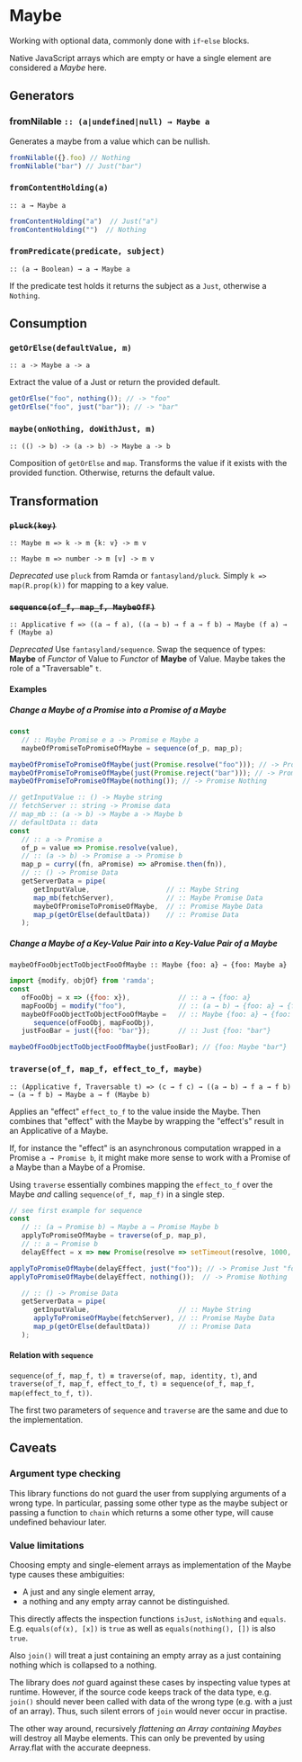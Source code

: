 Maybe
=====

Working with optional data, commonly done with `if`-`else` blocks.

Native JavaScript arrays which are empty or have a single element are considered a *Maybe* here.


Generators
----------
### fromNilable `:: (a|undefined|null) → Maybe a`
Generates a maybe from a value which can be nullish.

```javascript
fromNilable({}.foo) // Nothing
fromNilable("bar") // Just("bar")
```

### `fromContentHolding(a)`
`:: a → Maybe a`

```javascript
fromContentHolding("a")  // Just("a")
fromContentHolding("")  // Nothing
```

### `fromPredicate(predicate, subject)`
`:: (a → Boolean) → a → Maybe a`

If the predicate test holds it returns the subject as a `Just`, otherwise a `Nothing`.

Consumption
-----------

### `getOrElse(defaultValue, m)`
`:: a -> Maybe a -> a`

Extract the value of a Just or return the provided default.
```javascript
getOrElse("foo", nothing()); // -> "foo"
getOrElse("foo", just("bar")); // -> "bar"
```

### `maybe(onNothing, doWithJust, m)`
`:: (() -> b) -> (a -> b) -> Maybe a -> b`

Composition of `getOrElse` and `map`.
Transforms the value if it exists with the provided function.
Otherwise, returns the default value.

Transformation
---------------

### ~~`pluck(key)`~~
`:: Maybe m => k -> m {k: v} -> m v`

`:: Maybe m => number -> m [v] -> m v`

*Deprecated* use `pluck` from Ramda or `fantasyland/pluck`.
Simply `k => map(R.prop(k))` for mapping to a key value.

### ~~`sequence(of_f, map_f, MaybeOfF)`~~
`:: Applicative f => ((a → f a), ((a → b) → f a → f b) → Maybe (f a) → f (Maybe a)`

*Deprecated* Use `fantasyland/sequence`.
Swap the sequence of types: **Maybe** of *Functor* of Value to *Functor* of **Maybe** of Value. Maybe takes the role of a "Traversable" `t`.

#### Examples
##### Change a Maybe of a Promise into a Promise of a Maybe
```javascript
const 
   // :: Maybe Promise e a -> Promise e Maybe a
   maybeOfPromiseToPromiseOfMaybe = sequence(of_p, map_p);

maybeOfPromiseToPromiseOfMaybe(just(Promise.resolve("foo"))); // -> Promise Just "foo"
maybeOfPromiseToPromiseOfMaybe(just(Promise.reject("bar"))); // -> Promise.reject("bar")
maybeOfPromiseToPromiseOfMaybe(nothing()); // -> Promise Nothing

// getInputValue :: () -> Maybe string
// fetchServer :: string -> Promise data
// map_mb :: (a -> b) -> Maybe a -> Maybe b
// defaultData :: data
const
   // :: a -> Promise a
   of_p = value => Promise.resolve(value),
   // :: (a -> b) -> Promise a -> Promise b
   map_p = curry((fn, aPromise) => aPromise.then(fn)),
   // :: () -> Promise Data
   getServerData = pipe(
   	  getInputValue,                   // :: Maybe String
      map_mb(fetchServer),             // :: Maybe Promise Data
      maybeOfPromiseToPromiseOfMaybe,  // :: Promise Maybe Data
      map_p(getOrElse(defaultData))    // :: Promise Data
   );
```

##### Change a Maybe of a Key-Value Pair into a Key-Value Pair of a Maybe
`maybeOfFooObjectToObjectFooOfMaybe :: Maybe {foo: a} → {foo: Maybe a}`

```javascript
import {modify, objOf} from 'ramda';
const
   ofFooObj = x => ({foo: x}),            // :: a → {foo: a}
   mapFooObj = modify("foo"),             // :: (a → b) → {foo: a} → {foo: b}
   maybeOfFooObjectToObjectFooOfMaybe =   // :: Maybe {foo: a} → {foo: Maybe a}
      sequence(ofFooObj, mapFooObj),
   justFooBar = just({foo: "bar"});       // :: Just {foo: "bar"}

maybeOfFooObjectToObjectFooOfMaybe(justFooBar); // {foo: Maybe "bar"}
```

### `traverse(of_f, map_f, effect_to_f, maybe)`
`:: (Applicative f, Traversable t) => (c → f c) → ((a → b) → f a → f b) → (a → f b) → Maybe a → f (Maybe b)`

Applies an "effect" `effect_to_f` to the value inside the Maybe. Then combines that "effect" with the Maybe by wrapping the "effect's" result in an Applicative of a Maybe. 

If, for instance the "effect" is an asynchronous computation wrapped in a Promise `a → Promise b`, it might make more sense to work with a Promise of a Maybe than a Maybe of a Promise. 

Using `traverse` essentially combines mapping the `effect_to_f` over the Maybe *and* calling `sequence(of_f, map_f)` in a single step.

```javascript
// see first example for sequence
const 
   // :: (a → Promise b) → Maybe a → Promise Maybe b
   applyToPromiseOfMaybe = traverse(of_p, map_p),
   // :: a → Promise b
   delayEffect = x => new Promise(resolve => setTimeout(resolve, 1000, x));

applyToPromiseOfMaybe(delayEffect, just("foo")); // -> Promise Just "foo"
applyToPromiseOfMaybe(delayEffect, nothing());  // -> Promise Nothing

   // :: () -> Promise Data
   getServerData = pipe(
   	  getInputValue,                      // :: Maybe String
      applyToPromiseOfMaybe(fetchServer), // :: Promise Maybe Data
      map_p(getOrElse(defaultData))       // :: Promise Data
   );
```

#### Relation with `sequence`
`sequence(of_f, map_f, t) ≡ traverse(of, map, identity, t)`, and `traverse(of_f, map_f, effect_to_f, t) ≡ sequence(of_f, map_f, map(effect_to_f, t))`.

The first two parameters of `sequence` and `traverse` are the same and due to the implementation.

Caveats
-------
### Argument type checking
This library functions do not guard the user from supplying arguments of a wrong type. In particular, passing some other type as the maybe subject or passing a function to `chain` which returns a some other type, will cause undefined behaviour later.

### Value limitations
Choosing empty and single-element arrays as implementation of the Maybe type causes these ambiguities:
- A just and any single element array,
- a nothing and any empty array
cannot be distinguished.

This directly affects the inspection functions `isJust`, `isNothing` and `equals`.  E.g. `equals(of(x), [x])` is `true` as well as `equals(nothing(), [])` is also `true`.

Also `join()` will treat a just containing an empty array as a just containing nothing which is collapsed to a nothing.

The library does *not* guard against these cases by inspecting value types at runtime. However, if the source code keeps track of the data type, e.g. `join()` should never been called with data of the wrong type (e.g. with a just of an array). Thus, such silent errors of `join` would never occur in practise.


The other way around, recursively *flattening an Array containing Maybes* will destroy all Maybe elements. This can only be prevented by using Array.flat with the accurate deepness.
